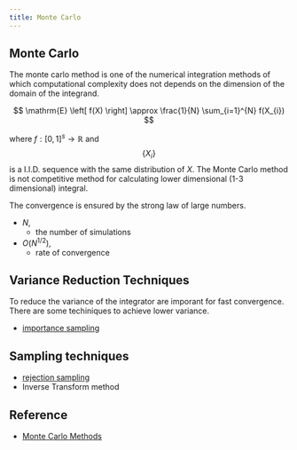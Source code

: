 ```yaml
---
title: Monte Carlo
---
```


## Monte Carlo
The monte carlo method is one of the numerical integration methods of which computational complexity does not depends on the dimension of the domain of the integrand.

$$
    \mathrm{E}
    \left[
        f(X)
    \right]
    \approx
    \frac{1}{N}
    \sum_{i=1}^{N}
        f(X_{i})
$$

where $f: [0, 1]^{s} \rightarrow \mathbb{R}$ and $$\{X_{i}\}$$ is a I.I.D. sequence with the same distribution of $X$.
The Monte Carlo method is not competitive method for calculating lower dimensional (1-3 dimensional) integral.

The convergence is ensured by the strong law of large numbers.

* $N$,
    * the number of simulations
* $O(N^{1/2})$,
    * rate of convergence

## Variance Reduction Techniques
To reduce the variance of the integrator are imporant for fast convergence.
There are some techiniques to achieve lower variance.

* <a href="{{ site.baseurl }}/math/monte_carlo/importance_sampling.html">importance sampling</a>

## Sampling techniques
* <a href="{{ site.baseurl }}/math/monte_carlo/rejection_sampling.html">rejection sampling</a>
* Inverse Transform method

## Reference
* [Monte Carlo Methods](https://www.unige.ch/sciences/astro/files/2713/8971/4086/3_Paltani_MonteCarlo.pdf)
